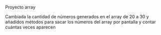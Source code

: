 Proyecto array

Cambiada la cantidad de números generados en el array de 20 a 30 y añadidos métodos para sacar los números del array por pantalla y contar cuántas veces aparecen
